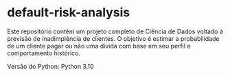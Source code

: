 # default-risk-analysis
Este repositório contém um projeto completo de Ciência de Dados voltado à previsão de inadimplência de clientes. O objetivo é estimar a probabilidade de um cliente pagar ou não uma dívida com base em seu perfil e comportamento histórico.

Versão do Python: Python 3.10